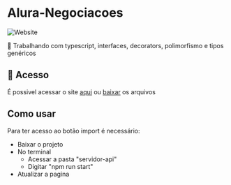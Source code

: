 # Alura-Negociacoes
![Website](https://img.shields.io/website?down_color=lightgrey&style=flat-square&logo=appveyor&down_message=offline&label=STATUS&logo=STATUS&style=for-the-badge&up_message=FINALIZADO&url=https%3A%2F%2Fshields.io)

:book: Trabalhando com typescript, interfaces, decorators, polimorfismo e tipos genéricos

## 📁 Acesso
É possivel acessar o site <a href="https://alura-negociacoes.vercel.app/">aqui</a>
ou <a href="https://github.com/lucash-barbosa/Alura-Negociacoes/archive/refs/heads/master.zip">baixar</a> os arquivos

## Como usar
Para ter acesso ao botão import é necessário:
* Baixar o projeto
* No terminal 
    - Acessar a pasta "servidor-api"
    - Digitar "npm run start"
* Atualizar a pagina

